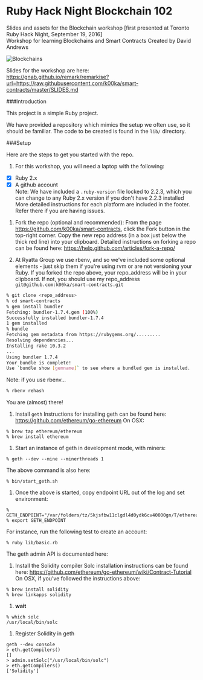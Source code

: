 Ruby Hack Night Blockchain 102
=========================

Slides and assets for the Blockchain workshop [first presented at Toronto Ruby Hack Night, September 19, 2016]  
Workshop for learning Blockchains and Smart Contracts
Created by David Andrews

![Blockchains](https://github.com/k00ka/smart-contracts/blob/master/media/screenshot.jpg)

Slides for the workshop are here:  
https://gnab.github.io/remark/remarkise?url=https://raw.githubusercontent.com/k00ka/smart-contracts/master/SLIDES.md

###Introduction

This project is a simple Ruby project.

We have provided a repository which mimics the setup we often use, so it should be familiar. The code to be created is found in the ``lib/`` directory.

###Setup

Here are the steps to get you started with the repo.

1. For this workshop, you will need a laptop with the following:
  - [x] Ruby 2.x  
  - [x] A github account  
  Note: We have included a ``.ruby-version`` file locked to 2.2.3, which you can change to any Ruby 2.x version if you don't have 2.2.3 installed  
  More detailed instructions for each platform are included in the footer. Refer there if you are having issues.

1. Fork the repo (optional and recommended):
  From the page https://github.com/k00ka/smart-contracts, click the Fork button in the top-right corner. Copy the new repo address (in a box just below the thick red line) into your clipboard. Detailed instructions on forking a repo can be found here: https://help.github.com/articles/fork-a-repo/

1. At Ryatta Group we use rbenv, and so we've included some optional elements - just skip them if you're using rvm or are not versioning your Ruby. If you forked the repo above, your repo_address will be in your clipboard. If not, you should use my repo_address ``git@github.com:k00ka/smart-contracts.git``

  ```sh
  % git clone <repo_address>
  % cd smart-contracts
  % gem install bundler
  Fetching: bundler-1.7.4.gem (100%)
  Successfully installed bundler-1.7.4
  1 gem installed
  % bundle
  Fetching gem metadata from https://rubygems.org/.........
  Resolving dependencies...
  Installing rake 10.3.2
  ...
  Using bundler 1.7.4
  Your bundle is complete!
  Use `bundle show [gemname]` to see where a bundled gem is installed.
  ```
  Note: if you use rbenv...
  ```sh
  % rbenv rehash
  ```
  You are (almost) there!

1. Install ``geth``
Instructions for installing geth can be found here:
https://github.com/ethereum/go-ethereum
On OSX:
```
% brew tap ethereum/ethereum
% brew install ethereum
```

1. Start an instance of geth in development mode, with miners:
```
% geth --dev --mine --minerthreads 1
```
The above command is also here:
```
% bin/start_geth.sh
```

1. Once the above is started, copy endpoint URL out of the log and set environment:
```
% GETH_ENDPOINT="/var/folders/tz/5kjsfbw11clgdl4d0ydk6cv40000gn/T/ethereum_dev_mode/geth.ipc”
% export GETH_ENDPOINT
```

For instance, run the following test to create an account:
```
% ruby lib/basic.rb
```
The geth admin API is documented here:


1. Install the Solidity compiler
Solc installation instructions can be found here:
https://github.com/ethereum/go-ethereum/wiki/Contract-Tutorial
On OSX, if you’ve followed the instructions above:
```
% brew install solidity
% brew linkapps solidity
```

1. **wait**

```
% which solc
/usr/local/bin/solc
```

1. Register Solidity in geth
```
geth --dev console
> eth.getCompilers()
[]
> admin.setSolc("/usr/local/bin/solc")
> eth.getCompilers()
['Solidity']
```
